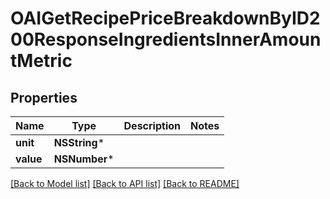 # OAIGetRecipePriceBreakdownByID200ResponseIngredientsInnerAmountMetric

## Properties
Name | Type | Description | Notes
------------ | ------------- | ------------- | -------------
**unit** | **NSString*** |  | 
**value** | **NSNumber*** |  | 

[[Back to Model list]](../README.md#documentation-for-models) [[Back to API list]](../README.md#documentation-for-api-endpoints) [[Back to README]](../README.md)


